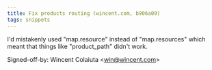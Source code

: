 ```yaml
---
title: Fix products routing (wincent.com, b906a09)
tags: snippets
---
```


I'd mistakenly used "map.resource" instead of "map.resources" which meant that things like "product\_path" didn't work.

Signed-off-by: Wincent Colaiuta &lt;win@wincent.com&gt;

